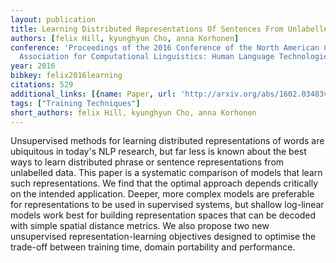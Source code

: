 ```yaml
---
layout: publication
title: Learning Distributed Representations Of Sentences From Unlabelled Data
authors: [felix Hill, kyunghyun Cho, anna Korhonen]
conference: 'Proceedings of the 2016 Conference of the North American Chapter of the
  Association for Computational Linguistics: Human Language Technologies'
year: 2016
bibkey: felix2016learning
citations: 529
additional_links: [{name: Paper, url: 'http://arxiv.org/abs/1602.03483v1'}]
tags: ["Training Techniques"]
short_authors: felix Hill, kyunghyun Cho, anna Korhonen
---
```

Unsupervised methods for learning distributed representations of words are
ubiquitous in today's NLP research, but far less is known about the best ways
to learn distributed phrase or sentence representations from unlabelled data.
This paper is a systematic comparison of models that learn such
representations. We find that the optimal approach depends critically on the
intended application. Deeper, more complex models are preferable for
representations to be used in supervised systems, but shallow log-linear models
work best for building representation spaces that can be decoded with simple
spatial distance metrics. We also propose two new unsupervised
representation-learning objectives designed to optimise the trade-off between
training time, domain portability and performance.